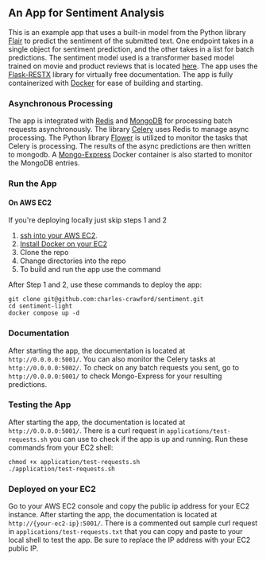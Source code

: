 ## An App for Sentiment Analysis

This is an example app that uses a built-in model from the Python library 
[Flair](https://github.com/flairNLP/flair) to predict the sentiment of the submitted text. 
One endpoint takes in a single object for sentiment prediction, and 
the other takes in a list for batch predictions. The sentiment model used is a transformer based 
model trained on movie and product reviews that is located 
[here](https://nlp.informatik.hu-berlin.de/resources/models/sentiment-curated-distilbert/sentiment-en-mix-distillbert.pt).
The app uses the [Flask-RESTX](https://flask-restx.readthedocs.io/en/latest/) library for virtually 
free documentation. The app is fully containerized with [Docker](https://www.docker.com) for ease of 
building and starting.

### Asynchronous Processing
The app is integrated with [Redis](https://redis.io) and [MongoDB](https://www.mongodb.com) for
processing batch requests asynchronously. The library 
[Celery](https://docs.celeryproject.org/en/stable/getting-started/introduction.html) uses Redis 
to manage async processing. The Python library [Flower](https://flower.readthedocs.io/en/latest/) is
utilized to monitor the tasks that Celery is processing. The results of the async predictions are 
then written to mongodb. A [Mongo-Express](https://github.com/mongo-express/mongo-express) Docker 
container is also started to monitor the MongoDB entries.   

### Run the App 
#### On AWS EC2
If you're deploying locally just skip steps 1 and 2
1. [ssh into your AWS EC2](https://docs.aws.amazon.com/AWSEC2/latest/UserGuide/AccessingInstancesLinux.html).
2. [Install Docker on your EC2](https://docs.aws.amazon.com/AmazonECS/latest/developerguide/docker-basics.html)
3. Clone the repo
4. Change directories into the repo
5. To build and run the app use the command

After Step 1 and 2, use these commands to deploy the app:

`git clone git@github.com:charles-crawford/sentiment.git`<br>
`cd sentiment-light`<br>
`docker compose up -d`

### Documentation
After starting the app, the documentation is located at `http://0.0.0.0:5001/`. You can also monitor 
the Celery tasks at  `http://0.0.0.0:5002/`. To check on any batch requests you sent, go to 
`http://0.0.0.0:5001/` to check Mongo-Express for your resulting predictions.

### Testing the App
After starting the app, the documentation is located at `http://0.0.0.0:5001/`.
There is a curl request in `applications/test-requests.sh` you can use to check 
if the app is up and running. Run these commands from your EC2 shell:

`chmod +x application/test-requests.sh`<br>
`./application/test-requests.sh`

###  Deployed on your EC2
Go to your AWS EC2 console and copy the public ip address for your EC2 instance.
After starting the app, the documentation is located at `http://{your-ec2-ip}:5001/`.
There is a commented out sample curl request in `applications/test-requests.txt` that you can copy and 
paste to your local shell to test the app.  Be sure to replace the IP address with your EC2 public IP.